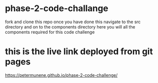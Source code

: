 # phase-2-code-challange
 
 fork and clone this repo
 once you have done this navigate to the src directory and on to the components directory
 here you will all the components required for this code challenge

 # this is the live link deployed from git pages 
 https://petermunene.github.io/phase-2-code-challenge/